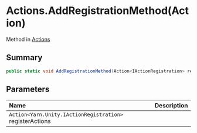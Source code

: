 # Actions.AddRegistrationMethod(Action<IActionRegistration>)

Method in [Actions](/api/csharp/yarn.unity.actions.md)

## Summary



```csharp
public static void AddRegistrationMethod(Action<IActionRegistration> registerActions)
```

## Parameters

|Name|Description|
|:---|:---|
|`Action<Yarn.Unity.IActionRegistration>` registerActions||

